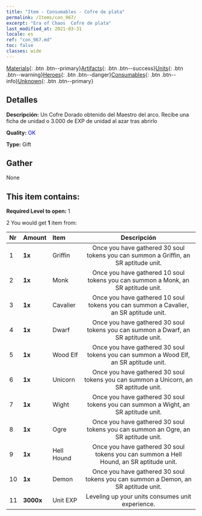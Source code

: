 ```yaml
---
title: "Item - Consumables - Cofre de plata"
permalink: /Items/con_967/
excerpt: "Era of Chaos  Cofre de plata"
last_modified_at: 2021-03-31
locale: es
ref: "con_967.md"
toc: false
classes: wide
---
```

 [Materials](/es/Items/){: .btn .btn--primary}[Artifacts](/es/Items/Artifacts/){: .btn .btn--success}[Units](/es/Items/Units/){: .btn .btn--warning}[Heroes](/es/Items/Heroes/){: .btn .btn--danger}[Consumables](/es/Items/Consumables/){: .btn .btn--info}[Unknown](/es/Items/Unknown/){: .btn .btn--primary}

## Detalles
 **Descripción:** Un Cofre Dorado obtenido del Maestro del arco. Recibe una ficha de unidad o 3.000 de EXP de unidad al azar tras abrirlo

 **Quality:** <span style="color: #0000CD">OK</span>

 **Type:** Gift

## Gather

  None

## This item contains:

 **Required Level to open:** 1

 2 You would get **1** item  from:

  | Nr | Amount |     Item    | Descripción |
  |:---|:-------|:------------|:-----------:|
  | 1 |  **1x** | Griffin | Once you have gathered 30 soul tokens you can summon a Griffin, an SR aptitude unit.  | 
  | 2 |  **1x** | Monk | Once you have gathered 10 soul tokens you can summon a Monk, an SR aptitude unit.  | 
  | 3 |  **1x** | Cavalier  | Once you have gathered 10 soul tokens you can summon a Cavalier, an SR aptitude unit.  | 
  | 4 |  **1x** | Dwarf | Once you have gathered 30 soul tokens you can summon a Dwarf, an SR aptitude unit.  | 
  | 5 |  **1x** | Wood Elf | Once you have gathered 30 soul tokens you can summon a Wood Elf, an SR aptitude unit.  | 
  | 6 |  **1x** | Unicorn | Once you have gathered 30 soul tokens you can summon a Unicorn, an SR aptitude unit.  | 
  | 7 |  **1x** | Wight | Once you have gathered 30 soul tokens you can summon a Wight, an SR aptitude unit.  | 
  | 8 |  **1x** | Ogre | Once you have gathered 30 soul tokens you can summon an Ogre, an SR aptitude unit.  | 
  | 9 |  **1x** | Hell Hound | Once you have gathered 30 soul tokens you can summon a Hell Hound, an SR aptitude unit.  | 
  | 10 |  **1x** | Demon | Once you have gathered 30 soul tokens you can summon a Demon, an SR aptitude unit.  | 
  | 11 |  **3000x** | Unit EXP | Leveling up your units consumes unit experience.  | 
